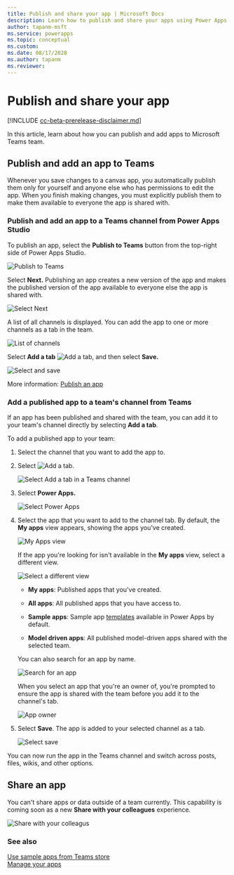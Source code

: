 ```yaml
---
title: Publish and share your app | Microsoft Docs
description: Learn how to publish and share your apps using Power Apps app from Teams.
author: tapanm-msft
ms.service: powerapps
ms.topic: conceptual
ms.custom: 
ms.date: 08/17/2020
ms.author: tapanm
ms.reviewer: 
---
```


# Publish and share your app

[!INCLUDE [cc-beta-prerelease-disclaimer.md](../includes/cc-beta-prerelease-disclaimer.md)]

In this article, learn about how you can publish and add apps to Microsoft Teams team.

## Publish and add an app to Teams

Whenever you save changes to a canvas app, you automatically publish them only for yourself and anyone else who has permissions to edit the app. When you finish making changes, you must explicitly publish them to make them available to everyone the app is shared with.

### Publish and add an app to a Teams channel from Power Apps Studio

To publish an app, select the **Publish to Teams** button from the top-right side of Power Apps Studio.

![Publish to Teams](media/publish-app-5.png "Publish to Teams")

Select **Next.** Publishing an app creates a new version of the app and makes the published version of the app available to everyone else the app is shared with.

![Select Next](media/publish-app-6.png "Select Next")

A list of all channels is displayed. You can add the app to one or more channels as a tab in the team.

![List of channels](media/publish-app-7.png "List of channels")

Select **Add a tab** ![Add a tab](media/publish-app-9.png "Add a tab"), and then select **Save.**

![Select and save](media/publish-app-8.png "Select and save")

More information: [Publish an app](../maker/canvas-apps/save-publish-app.md#publish-an-app)
<a name="add-published-app-to-teams-channel-from-teams"></a>
### Add a published app to a team's channel from Teams

If an app has been published and shared with the team, you can add it to your team's channel directly by selecting **Add a tab**.

To add a published app to your team:

1. Select the channel that you want to add the app to.

1. Select ![Add a tab](media/publish-app-9.png "Add a tab").
   
    ![Select Add a tab in a Teams channel](media/publish-app-10.png "Select Add a tab in a Teams channel")

1. Select **Power Apps.**

   ![Select Power Apps](media/publish-app-11.png "Select Power Apps")

1. Select the app that you want to add to the channel tab. By default, the **My apps** view appears, showing the apps you've created.

   ![My Apps view](media/publish-app-12.png "My Apps view")

   If the app you're looking for isn't available in the **My apps** view, select a
  different view.

   ![Select a different view](media/publish-app-13.png "Select a different view")

    -  **My apps**: Published apps that you've created.

    -  **All apps**: All published apps that you have access to.

    -  **Sample apps**: Sample app [templates](../maker/canvas-apps/get-started-test-drive.md) available in Power Apps by default.

    -  **Model driven apps**: All published model-driven apps shared with the selected team.

   You can also search for an app by name.

   ![Search for an app](media/publish-app-14.png "Search for an app")

   When you select an app that you're an owner of, you're prompted to ensure the app is shared with the team before you add it to the channel's tab.

   ![App owner](media/publish-app-15.png "App owner")

1. Select **Save**. The app is added to your selected channel as a tab.

   ![Select save](media/publish-app-16.png "Select save")

You can now run the app in the Teams channel and switch across posts, files, wikis, and other options.

## Share an app

You can't share apps or data outside of a team currently. This capability is coming soon as a new **Share with your colleagues** experience.

![Share with your colleagus](media/share-with-colleagues.png "Share with your colleagues")

### See also

[Use sample apps from Teams store](use-sample-apps-from-teams-store.md)  
[Manage your apps](manage-your-apps.md)
